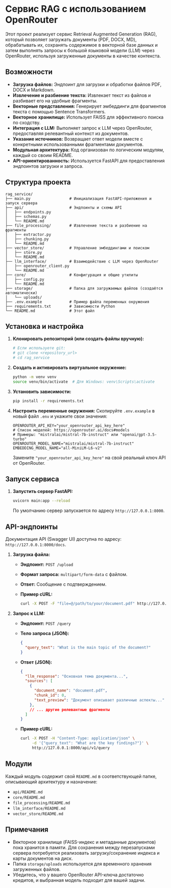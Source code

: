 # Сервис RAG с использованием OpenRouter

Этот проект реализует сервис Retrieval Augmented Generation (RAG), который позволяет загружать документы (PDF, DOCX, MD), обрабатывать их, сохранять содержимое в векторной базе данных и затем выполнять запросы к большой языковой модели (LLM) через OpenRouter, используя загруженные документы в качестве контекста.

## Возможности

* **Загрузка файлов:** Эндпоинт для загрузки и обработки файлов PDF, DOCX и Markdown.
* **Извлечение и разбиение текста:** Извлекает текст из файлов и разбивает его на удобные фрагменты.
* **Векторные представления:** Генерирует эмбеддинги для фрагментов текста с помощью Sentence Transformers.
* **Векторное хранилище:** Использует FAISS для эффективного поиска по сходству.
* **Интеграция с LLM:** Выполняет запрос к LLM через OpenRouter, предоставляя релевантный контекст из документов.
* **Указание источников:** Возвращает ответ модели вместе с конкретными использованными фрагментами документов.
* **Модульная архитектура:** Код организован по логическим модулям, каждый со своим README.
* **API-ориентированность:** Используется FastAPI для предоставления эндпоинтов загрузки и запроса.

## Структура проекта

```
rag_service/
├── main.py                 # Инициализация FastAPI-приложения и запуск сервера
├── api/                    # Эндпоинты и схемы API
│   ├── endpoints.py
│   ├── schemas.py
│   └── README.md
├── file_processing/        # Извлечение текста и разбиение на фрагменты
│   ├── extractor.py
│   ├── chunking.py
│   └── README.md
├── vector_store/           # Управление эмбеддингами и поиском
│   ├── store.py
│   └── README.md
├── llm_interface/          # Взаимодействие с LLM через OpenRouter
│   ├── openrouter_client.py
│   └── README.md
├── core/                   # Конфигурация и общие утилиты
│   ├── config.py
│   └── README.md
├── storage/                # Папка для загружаемых файлов (создаётся автоматически)
│   └── uploads/
├── .env.example            # Пример файла переменных окружения
├── requirements.txt        # Зависимости Python
└── README.md               # Этот файл
```

## Установка и настройка

1. **Клонировать репозиторий (или создать файлы вручную):**

   ```bash
   # Если используете git:
   # git clone <repository_url>
   # cd rag_service
   ```

2. **Создать и активировать виртуальное окружение:**

   ```bash
   python -m venv venv
   source venv/bin/activate  # Для Windows: venv\Scripts\activate
   ```

3. **Установить зависимости:**

   ```bash
   pip install -r requirements.txt
   ```

4. **Настроить переменные окружения:**
   Скопируйте `.env.example` в новый файл `.env` и укажите свои значения:

   ```
   OPENROUTER_API_KEY="your_openrouter_api_key_here"
   # Список моделей: https://openrouter.ai/docs#models
   # Примеры: "mistralai/mistral-7b-instruct" или "openai/gpt-3.5-turbo"
   OPENROUTER_MODEL_NAME="mistralai/mistral-7b-instruct"
   EMBEDDING_MODEL_NAME="all-MiniLM-L6-v2"
   ```

   Замените `"your_openrouter_api_key_here"` на свой реальный ключ API от OpenRouter.

## Запуск сервиса

1. **Запустить сервер FastAPI:**

   ```bash
   uvicorn main:app --reload
   ```

   По умолчанию сервер запускается по адресу `http://127.0.0.1:8000`.

## API-эндпоинты

Документация API (Swagger UI) доступна по адресу: `http://127.0.0.1:8000/docs`.

1. **Загрузка файла:**

   * **Эндпоинт:** `POST /upload`
   * **Формат запроса:** `multipart/form-data` с файлом.
   * **Ответ:** Сообщение с подтверждением.
   * **Пример cURL:**

     ```bash
     curl -X POST -F "file=@/path/to/your/document.pdf" http://127.0.0.1:8000/api/v1/upload
     ```

2. **Запрос к LLM:**

   * **Эндпоинт:** `POST /query`
   * **Тело запроса (JSON):**

     ```json
     {
       "query_text": "What is the main topic of the document?"
     }
     ```
   * **Ответ (JSON):**

     ```json
     {
       "llm_response": "Основная тема документа...",
       "sources": [
         {
           "document_name": "document.pdf",
           "chunk_id": 0,
           "text_preview": "Документ описывает различные аспекты..."
         },
         // ... другие релевантные фрагменты
       ]
     }
     ```
   * **Пример cURL:**

     ```bash
     curl -X POST -H "Content-Type: application/json" \
          -d '{"query_text": "What are the key findings?"}' \
          http://127.0.0.1:8000/api/v1/query
     ```

## Модули

Каждый модуль содержит свой `README.md` в соответствующей папке, описывающий архитектуру и назначение:

* `api/README.md`
* `core/README.md`
* `file_processing/README.md`
* `llm_interface/README.md`
* `vector_store/README.md`

## Примечания

* Векторное хранилище (FAISS-индекс и метаданные документов) пока хранится в памяти. Для сохранения между перезапусками сервера потребуется реализовать загрузку/сохранение индекса и карты документов на диск.
* Папка `storage/uploads` используется для временного хранения загруженных файлов.
* Убедитесь, что у вашего OpenRouter API-ключа достаточно кредитов, и выбранная модель подходит для вашей задачи.
